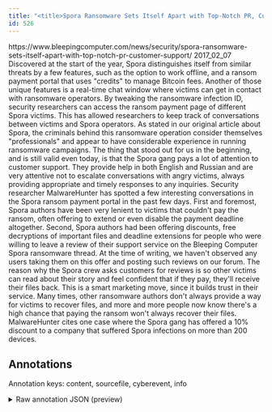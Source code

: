 ```yaml
---
title: "<title>Spora Ransomware Sets Itself Apart with Top-Notch PR, Customer Support</title>"
id: 526
---
```


<title>Spora Ransomware Sets Itself Apart with Top-Notch PR, Customer Support</title>
<source> https://www.bleepingcomputer.com/news/security/spora-ransomware-sets-itself-apart-with-top-notch-pr-customer-support/ </source>
<date> 2017_02_07 </date>
<text>
Discovered at the start of the year, Spora distinguishes itself from similar threats by a few features, such as the option to work offline, and a ransom payment portal that uses "credits" to manage Bitcoin fees.
Another of those unique features is a real-time chat window where victims can get in contact with ransomware operators.
By tweaking the ransomware infection ID, security researchers can access the ransom payment page of different Spora victims.
This has allowed researchers to keep track of conversations between victims and Spora operators.
As stated in our original article about Spora, the criminals behind this ransomware operation consider themselves "professionals" and appear to have considerable experience in running ransomware campaigns.
The thing that stood out for us in the beginning, and is still valid even today, is that the Spora gang pays a lot of attention to customer support.
They provide help in both English and Russian and are very attentive not to escalate conversations with angry victims, always providing appropriate and timely responses to any inquiries.
Security researcher MalwareHunter has spotted a few interesting conversations in the Spora ransom payment portal in the past few days.
First and foremost, Spora authors have been very lenient to victims that couldn't pay the ransom, often offering to extend or even disable the payment deadline altogether.
Second, Spora authors had been offering discounts, free decryptions of important files and deadline extensions for people who were willing to leave a review of their support service on the Bleeping Computer Spora ransomware thread.
At the time of writing, we haven't observed any users taking them on this offer and posting such reviews on our forum.
The reason why the Spora crew asks customers for reviews is so other victims can read about their story and feel confident that if they pay, they'll receive their files back.
This is a smart marketing move, since it builds trust in their service.
Many times, other ransomware authors don't always provide a way for victims to recover files, and more and more people now know there's a high chance that paying the ransom won't always recover their files.
MalwareHunter cites one case where the Spora gang has offered a 10% discount to a company that suffered Spora infections on more than 200 devices.
</text>



## Annotations

Annotation keys: content, sourcefile, cyberevent, info

<details>
<summary>Raw annotation JSON (preview)</summary>

```json
{
  "content": "Discovered at the start of the year, Spora distinguishes itself from similar threats by a few features, such as the option to work offline, and a ransom payment portal that uses \"credits\" to manage Bitcoin fees. Another of those unique features is a real-time chat window where victims can get in contact with ransomware operators. By tweaking the ransomware infection ID, security researchers can access the ransom payment page of different Spora victims. This has allowed researchers to keep track of conversations between victims and Spora operators. As stated in our original article about Spora, the criminals behind this ransomware operation consider themselves \"professionals\" and appear to have considerable experience in running ransomware campaigns. The thing that stood out for us in the beginning, and is still valid even today, is that the Spora gang pays a lot of attention to customer support. They provide help in both English and Russian and are very attentive not to escalate conversations with angry victims, always providing appropriate and timely responses to any inquiries. Security researcher MalwareHunter has spotted a few interesting conversations in the Spora ransom payment portal in the past few days. First and foremost, Spora authors have been very lenient to victims that couldn't pay the ransom, often offering to extend or even disable the payment deadline altogether. Second, Spora authors had been offering discounts, free decryptions of important files and deadline extensions for people who were willing to leave a review of their support service on the Bleeping Computer Spora ransomware thread. At the time of writing, we haven't observed any users taking them on this offer and posting such reviews on our forum. The reason why the Spora crew asks customers for reviews is so other victims can read about their story and feel confident that if they pay, they'll receive their files back. This is a smart marketing move, since it builds trust in their service. Many times, other ransomware authors don't always provide a way for victims to recover files, and more and more people now know there's a high chance that paying the ransom won't always recover their files. MalwareHunter cites one case where the Spora gang has offered a 10% discount to a company that suffered Spora infections on more than 200 devices.",
  "sourcefile": "526.txt",
  "cyberevent": {
    "hopper": [
      {
        "index": 0,
        "relation": "Same",
        "events": [
          {
            "index": "E4",
            "type": "Attack",
            "realis": "Generic",
            "nugget": {
              "startOffset": 1890,
              "index": "T7",
              "endOffset": 1893,
              "text": "pay"
            },
            "argument": [
              {
                "index": "T16",
                "text": "they",
                "endOffset": 1889,
                "role": {
                  "type": "Victim"
                },
                "startOffset": 1885,
                "type": "Person"
              },
              {
                "index": "T13",
                "text": "other victims",
                "endOffset": 1830,
                "role": {
                  "type": "Victim"
                },
                "startOffset": 1817,
                "type": "Person"
              }
            ],
            "subtype": "Ransom"
          },
          {
            "index": "E3",
            "type": "Attack",
            "realis": "Generic",
            "nugget": {
              "startOffset": 1784,
              "index": "T14",
              "endOffset": 1788,
              "text": "asks"
            },
            "argument": [
              {
                "index": "T15",
                "text": "the Spora crew",
                "endOffset": 1783,
                "role": {
                  "type": "Attacker"
                },
                "startOffset": 1769,
                "type": 
```
</details>
